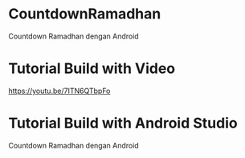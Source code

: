 # CountdownRamadhan
Countdown Ramadhan dengan Android

# Tutorial Build with Video
https://youtu.be/7ITN6QTbpFo

# Tutorial Build with Android Studio
Countdown Ramadhan dengan Android

